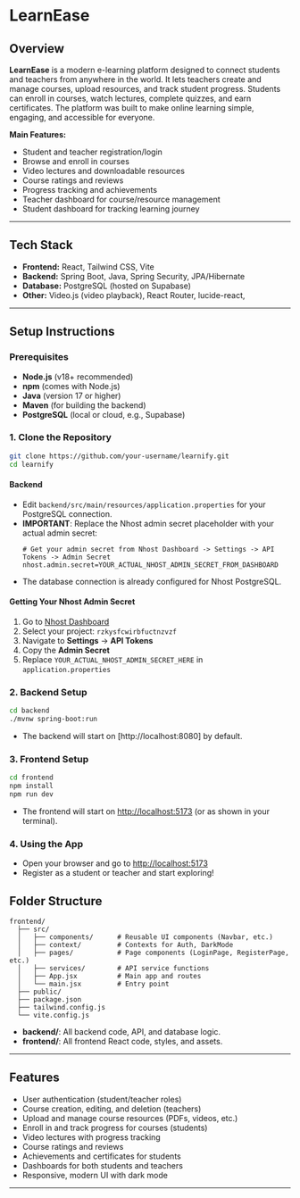 # LearnEase

## Overview

**LearnEase** is a modern e-learning platform designed to connect students and teachers from anywhere in the world. It lets teachers create and manage courses, upload resources, and track student progress. Students can enroll in courses, watch lectures, complete quizzes, and earn certificates. The platform was built to make online learning simple, engaging, and accessible for everyone.

**Main Features:**
- Student and teacher registration/login
- Browse and enroll in courses
- Video lectures and downloadable resources
- Course ratings and reviews
- Progress tracking and achievements
- Teacher dashboard for course/resource management
- Student dashboard for tracking learning journey

---

## Tech Stack

- **Frontend:** React, Tailwind CSS, Vite
- **Backend:** Spring Boot, Java, Spring Security, JPA/Hibernate
- **Database:** PostgreSQL (hosted on Supabase)
- **Other:** Video.js (video playback), React Router, lucide-react,

---

## Setup Instructions

### Prerequisites

- **Node.js** (v18+ recommended)
- **npm** (comes with Node.js)
- **Java** (version 17 or higher)
- **Maven** (for building the backend)
- **PostgreSQL** (local or cloud, e.g., Supabase)

### 1. Clone the Repository

```sh
git clone https://github.com/your-username/learnify.git
cd learnify
```

#### Backend

- Edit `backend/src/main/resources/application.properties` for your PostgreSQL connection.
- **IMPORTANT**: Replace the Nhost admin secret placeholder with your actual admin secret:
  ```properties
  # Get your admin secret from Nhost Dashboard -> Settings -> API Tokens -> Admin Secret
  nhost.admin.secret=YOUR_ACTUAL_NHOST_ADMIN_SECRET_FROM_DASHBOARD
  ```
- The database connection is already configured for Nhost PostgreSQL.

#### Getting Your Nhost Admin Secret

1. Go to [Nhost Dashboard](https://app.nhost.io/)
2. Select your project: `rzkysfcwirbfuctnzvzf`
3. Navigate to **Settings** → **API Tokens**
4. Copy the **Admin Secret**
5. Replace `YOUR_ACTUAL_NHOST_ADMIN_SECRET_HERE` in `application.properties`

### 2. Backend Setup

```sh
cd backend
./mvnw spring-boot:run
```
- The backend will start on [http://localhost:8080] by default.

### 3. Frontend Setup

```sh
cd frontend
npm install
npm run dev
```
- The frontend will start on [http://localhost:5173](http://localhost:5173) (or as shown in your terminal).

### 4. Using the App

- Open your browser and go to [http://localhost:5173](http://localhost:5173)
- Register as a student or teacher and start exploring!


## Folder Structure

```
frontend/
  ├── src/
  │   ├── components/      # Reusable UI components (Navbar, etc.)
  │   ├── context/         # Contexts for Auth, DarkMode
  │   ├── pages/           # Page components (LoginPage, RegisterPage, etc.)
  │   ├── services/        # API service functions
  │   ├── App.jsx          # Main app and routes
  │   └── main.jsx         # Entry point
  ├── public/
  ├── package.json
  ├── tailwind.config.js
  └── vite.config.js
```

- **backend/**: All backend code, API, and database logic.
- **frontend/**: All frontend React code, styles, and assets.

---

## Features

- User authentication (student/teacher roles)
- Course creation, editing, and deletion (teachers)
- Upload and manage course resources (PDFs, videos, etc.)
- Enroll in and track progress for courses (students)
- Video lectures with progress tracking
- Course ratings and reviews
- Achievements and certificates for students
- Dashboards for both students and teachers
- Responsive, modern UI with dark mode

---
